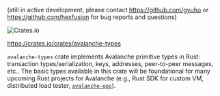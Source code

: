 
(still in active development, please contact https://github.com/gyuho or https://github.com/hexfusion for bug reports and questions)

![Crates.io](https://img.shields.io/crates/v/avalanche-types?logo=rust&style=for-the-badge)

https://crates.io/crates/avalanche-types

`avalanche-types` crate implements Avalanche primitive types in Rust: transaction types/serialization, keys, addresses, peer-to-peer messages, etc.. The basic types available in this crate will be foundational for many upcoming Rust projects for Avalanche (e.g., Rust SDK for custom VM, distributed load tester, [`avalanche-ops`](https://github.com/ava-labs/avalanche-ops)).
